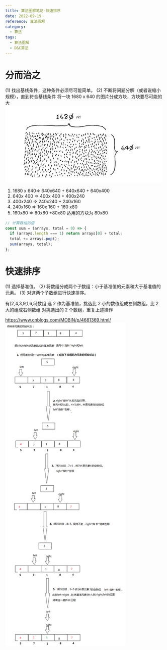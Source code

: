 ```yaml
---
title: 算法图解笔记-快速排序
date: 2022-09-19
reference: 算法图解
category:
  - 算法
tags:
  - 算法图解
  - D&C算法
---
```


# 分而治之

(1) 找出基线条件，这种条件必须尽可能简单。
(2) 不断将问题分解（或者说缩小规模），直到符合基线条件
将一块 1680 x 640 的图片分成方块，方块要尽可能的大
![](./images/20220919111551.png)

1. 1680 x 640=> 640x640 + 640x640 + 640x400
2. 640x 400 => 400x 400 + 400x240
3. 400x240 => 240x240 + 240x160
4. 240x160 => 160x 160 + 160 x80
5. 160x80 => 80x80 +80x80
   适用的方块为 80x80

```js
// 计算数组的值
const sum = (arrays, total = 0) => {
  if (arrays.length === 1) return arrays[0] + total;
  total += arrays.pop();
  sum(arrays, total);
};
```

# 快速排序

(1) 选择基准值。
(2) 将数组分成两个子数组：小于基准值的元素和大于基准值的元素。
(3) 对这两个子数组进行快速排序。

有[2,4,3,9,1,6,5]数组
选 2 作为基准值，挑选比 2 小的数值组成左侧数组，比 2 大的组成右侧数组
对挑选出的 2 个数组，重复上述操作

<a><https://www.cnblogs.com/MOBIN/p/4681369.html/></a>
![来源(https://www.cnblogs.com/MOBIN/p/4681369.html)](./images/20220919164026.png)
